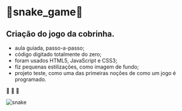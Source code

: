 # 🐍snake_game🐍

## Criação do jogo da cobrinha.

* aula guiada, passo-a-passo; 
* código digitado totalmente do zero;
* foram usados HTML5, JavaScript e CSS3;
* fiz pequenas estilizações, como imagem de fundo;
* projeto teste, como uma das primeiras noções de como um jogo é programado.

🐺 🐺 🐺

![snake](https://user-images.githubusercontent.com/82122343/118562437-0f297880-b743-11eb-9881-d7a4fc1bbd60.png)
